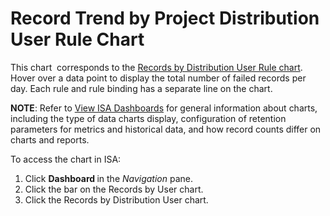 # Record Trend by Project Distribution User Rule Chart

This chart  corresponds to the [Records by Distribution User Rule
chart](Records_Distribution_User_Rules.htm). Hover over a data point to
display the total number of failed records per day. Each rule and rule
binding has a separate line on the chart.

<span style="font-weight: bold;">NOTE</span>: Refer to [View ISA
Dashboards](View_ISA_Dashboards.htm) for general information about
charts, including the type of data charts display, configuration of
retention parameters for metrics and historical data, and how record
counts differ on charts and reports.

To access the chart in ISA:

1.  Click <span style="text-indent: -20px;font-weight: bold;">Dashboard
    </span>in the
    <span style="text-indent: -20px;font-style: italic;">Navigation</span>
    pane.
2.  Click the bar on the Records by User chart.
3.  Click the Records by Distribution User chart.
